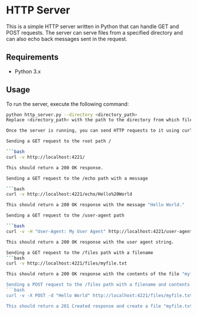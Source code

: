 # HTTP Server

This is a simple HTTP server written in Python that can handle GET and POST requests. The server can serve files from a specified directory and can also echo back messages sent in the request.

## Requirements

- Python 3.x

## Usage

To run the server, execute the following command:

```bash
python http_server.py --directory <directory_path>
Replace <directory_path> with the path to the directory from which files should be served. If no directory is specified, the server will serve files from the current directory.

Once the server is running, you can send HTTP requests to it using curl or any other HTTP client. Here are some examples:

Sending a GET request to the root path /

```bash
curl -v http://localhost:4221/

This should return a 200 OK response.

Sending a GET request to the /echo path with a message

```bash
curl -v http://localhost:4221/echo/Hello%20World

This should return a 200 OK response with the message "Hello World."

Sending a GET request to the /user-agent path

```bash
curl -v -H "User-Agent: My User Agent" http://localhost:4221/user-agent

This should return a 200 OK response with the user agent string.

Sending a GET request to the /files path with a filename
```bash
curl -v http://localhost:4221/files/myfile.txt

This should return a 200 OK response with the contents of the file "myfile.txt" in the server's directory.

Sending a POST request to the /files path with a filename and contents
```bash
curl -v -X POST -d "Hello World" http://localhost:4221/files/myfile.txt

This should return a 201 Created response and create a file "myfile.txt" in the server's directory with the contents "Hello World."
